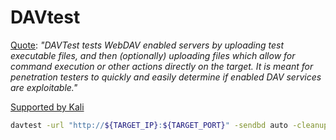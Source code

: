 # DAVtest

[Quote](https://www.kali.org/tools/davtest/): *"DAVTest tests WebDAV enabled servers by uploading test executable files, and then (optionally) uploading files which allow for command execution or other actions directly on the target. It is meant for penetration testers to quickly and easily determine if enabled DAV services are exploitable."*

[Supported by Kali](https://www.kali.org/tools/davtest/)
```bash
davtest -url "http://${TARGET_IP}:${TARGET_PORT}" -sendbd auto -cleanup
```